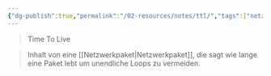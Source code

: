 ```yaml
---
{"dg-publish":true,"permalink":"/02-resources/notes/ttl/","tags":["netzwerk/paket"],"noteIcon":"","updated":"2025-07-12T13:31:41.317+02:00"}
---
```


> Time To Live

> Inhalt von eine [[Netzwerkpaket\|Netzwerkpaket]], die sagt wie lange eine Paket lebt um unendliche Loops zu vermeiden.